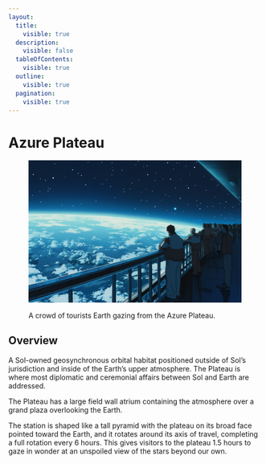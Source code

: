 ```yaml
---
layout:
  title:
    visible: true
  description:
    visible: false
  tableOfContents:
    visible: true
  outline:
    visible: true
  pagination:
    visible: true
---
```


# Azure Plateau

<figure><img src="../../../.gitbook/assets/azureplateau.png" alt=""><figcaption><p>A crowd of tourists Earth gazing from the Azure Plateau.</p></figcaption></figure>

## Overview

A Sol-owned geosynchronous orbital habitat positioned outside of Sol’s jurisdiction and inside of the Earth’s upper atmosphere. The Plateau is where most diplomatic and ceremonial affairs between Sol and Earth are addressed.

The Plateau has a large field wall atrium containing the atmosphere over a grand plaza overlooking the Earth.

The station is shaped like a tall pyramid with the plateau on its broad face pointed toward the Earth, and it rotates around its axis of travel, completing a full rotation every 6 hours. This gives visitors to the plateau 1.5 hours to gaze in wonder at an unspoiled view of the stars beyond our own.
